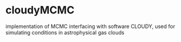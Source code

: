# cloudyMCMC
implementation of MCMC interfacing with software CLOUDY, used for simulating conditions in astrophysical gas clouds
